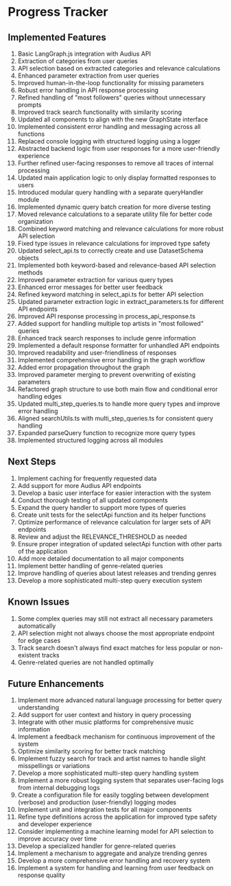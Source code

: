 # Progress Tracker

## Implemented Features
1. Basic LangGraph.js integration with Audius API
2. Extraction of categories from user queries
3. API selection based on extracted categories and relevance calculations
4. Enhanced parameter extraction from user queries
5. Improved human-in-the-loop functionality for missing parameters
6. Robust error handling in API response processing
7. Refined handling of "most followers" queries without unnecessary prompts
8. Improved track search functionality with similarity scoring
9. Updated all components to align with the new GraphState interface
10. Implemented consistent error handling and messaging across all functions
11. Replaced console logging with structured logging using a logger
12. Abstracted backend logic from user responses for a more user-friendly experience
13. Further refined user-facing responses to remove all traces of internal processing
14. Updated main application logic to only display formatted responses to users
15. Introduced modular query handling with a separate queryHandler module
16. Implemented dynamic query batch creation for more diverse testing
17. Moved relevance calculations to a separate utility file for better code organization
18. Combined keyword matching and relevance calculations for more robust API selection
19. Fixed type issues in relevance calculations for improved type safety
20. Updated select_api.ts to correctly create and use DatasetSchema objects
21. Implemented both keyword-based and relevance-based API selection methods
22. Improved parameter extraction for various query types
23. Enhanced error messages for better user feedback
24. Refined keyword matching in select_api.ts for better API selection
25. Updated parameter extraction logic in extract_parameters.ts for different API endpoints
26. Improved API response processing in process_api_response.ts
27. Added support for handling multiple top artists in "most followed" queries
28. Enhanced track search responses to include genre information
29. Implemented a default response formatter for unhandled API endpoints
30. Improved readability and user-friendliness of responses
31. Implemented comprehensive error handling in the graph workflow
32. Added error propagation throughout the graph
33. Improved parameter merging to prevent overwriting of existing parameters
34. Refactored graph structure to use both main flow and conditional error handling edges
35. Updated multi_step_queries.ts to handle more query types and improve error handling
36. Aligned searchUtils.ts with multi_step_queries.ts for consistent query handling
37. Expanded parseQuery function to recognize more query types
38. Implemented structured logging across all modules

## Next Steps
1. Implement caching for frequently requested data
2. Add support for more Audius API endpoints
3. Develop a basic user interface for easier interaction with the system
4. Conduct thorough testing of all updated components
5. Expand the query handler to support more types of queries
6. Create unit tests for the selectApi function and its helper functions
7. Optimize performance of relevance calculation for larger sets of API endpoints
8. Review and adjust the RELEVANCE_THRESHOLD as needed
9. Ensure proper integration of updated selectApi function with other parts of the application
10. Add more detailed documentation to all major components
11. Implement better handling of genre-related queries
12. Improve handling of queries about latest releases and trending genres
13. Develop a more sophisticated multi-step query execution system

## Known Issues
1. Some complex queries may still not extract all necessary parameters automatically
2. API selection might not always choose the most appropriate endpoint for edge cases
3. Track search doesn't always find exact matches for less popular or non-existent tracks
4. Genre-related queries are not handled optimally

## Future Enhancements
1. Implement more advanced natural language processing for better query understanding
2. Add support for user context and history in query processing
3. Integrate with other music platforms for comprehensive music information
4. Implement a feedback mechanism for continuous improvement of the system
5. Optimize similarity scoring for better track matching
6. Implement fuzzy search for track and artist names to handle slight misspellings or variations
7. Develop a more sophisticated multi-step query handling system
8. Implement a more robust logging system that separates user-facing logs from internal debugging logs
9. Create a configuration file for easily toggling between development (verbose) and production (user-friendly) logging modes
10. Implement unit and integration tests for all major components
11. Refine type definitions across the application for improved type safety and developer experience
12. Consider implementing a machine learning model for API selection to improve accuracy over time
13. Develop a specialized handler for genre-related queries
14. Implement a mechanism to aggregate and analyze trending genres
15. Develop a more comprehensive error handling and recovery system
16. Implement a system for handling and learning from user feedback on response quality
